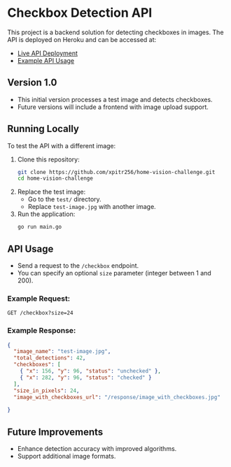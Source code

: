# Checkbox Detection API

This project is a backend solution for detecting checkboxes in images. The API is deployed on Heroku and can be accessed at:

- [Live API Deployment](https://home-vision-challenge-d4dde1803160.herokuapp.com/)
- [Example API Usage](https://home-vision-challenge-d4dde1803160.herokuapp.com//checkbox)

## Version 1.0

- This initial version processes a test image and detects checkboxes.
- Future versions will include a frontend with image upload support.

## Running Locally

To test the API with a different image:

1. Clone this repository:
   ```sh
   git clone https://github.com/xpitr256/home-vision-challenge.git
   cd home-vision-challenge
   ```
2. Replace the test image:
    - Go to the `test/` directory.
    - Replace `test-image.jpg` with another image.
3. Run the application:
   ```sh
   go run main.go
   ```

## API Usage

- Send a request to the `/checkbox` endpoint.
- You can specify an optional `size` parameter (integer between 1 and 200).

### Example Request:

```
GET /checkbox?size=24
```

### Example Response:

```json
{
  "image_name": "test-image.jpg",
  "total_detections": 42,
  "checkboxes": [
    { "x": 156, "y": 96, "status": "unchecked" },
    { "x": 282, "y": 96, "status": "checked" }
  ],
  "size_in_pixels": 24,
  "image_with_checkboxes_url": "/response/image_with_checkboxes.jpg"
   
}
```

## Future Improvements

- Enhance detection accuracy with improved algorithms.
- Support additional image formats.